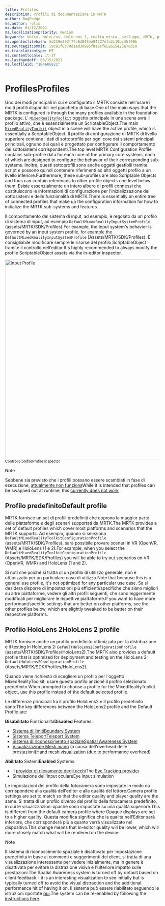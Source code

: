 ```yaml
---
title: Profiles
description: Profili di documentazione in MRTK
author: RogPodge
ms.author: roliu
ms.date: 01/12/2021
ms.localizationpriority: medium
keywords: Unity, HoloLens, HoloLens 2, realtà mista, sviluppo, MRTK, profili,
ms.openlocfilehash: 5d219e292f74c63849be84227dfa2c10bc45f09b
ms.sourcegitcommit: 59c91f8c70d1ad30995fba6cf862615e25e78d10
ms.translationtype: MT
ms.contentlocale: it-IT
ms.lasthandoff: 03/19/2021
ms.locfileid: "104688821"
---
```

# <a name="profiles"></a><span data-ttu-id="78105-104">Profiles</span><span class="sxs-lookup"><span data-stu-id="78105-104">Profiles</span></span>

<span data-ttu-id="78105-105">Uno dei modi principali in cui è configurato il MRTK consiste nell'usare i molti profili disponibili nel pacchetto di base.</span><span class="sxs-lookup"><span data-stu-id="78105-105">One of the main ways that the MRTK is configured is through the many profiles available in the foundation package.</span></span> <span data-ttu-id="78105-106">L' [`MixedRealityToolkit`](xref:Microsoft.MixedReality.Toolkit.MixedRealityToolkit) oggetto principale in una scena avrà il profilo attivo, che è essenzialmente un ScriptableObject.</span><span class="sxs-lookup"><span data-stu-id="78105-106">The main [`MixedRealityToolkit`](xref:Microsoft.MixedReality.Toolkit.MixedRealityToolkit) object in a scene will have the active profile, which is essentially a ScriptableObject.</span></span> <span data-ttu-id="78105-107">Il profilo di configurazione di MRTK di livello superiore contiene i dati di sottoprofilo per ogni core dei sistemi principali principali, ognuno dei quali è progettato per configurare il comportamento dei sottosistemi corrispondenti.</span><span class="sxs-lookup"><span data-stu-id="78105-107">The top level MRTK Configuration Profile contains sub-profile data for each core of the primary core systems, each of which are designed to configure the behavior of their corresponding sub-systems.</span></span> <span data-ttu-id="78105-108">Inoltre, questi sottoprofili sono anche oggetti gestibili tramite script e possono quindi contenere riferimenti ad altri oggetti profilo a un livello inferiore.</span><span class="sxs-lookup"><span data-stu-id="78105-108">Furthermore, these sub-profiles are also Scriptable Objects and thus can contain references to other profile objects one level below them.</span></span> <span data-ttu-id="78105-109">Esiste essenzialmente un intero albero di profili connessi che costituiscono le informazioni di configurazione per l'inizializzazione dei sottosistemi e delle funzionalità di MRTK.</span><span class="sxs-lookup"><span data-stu-id="78105-109">There is essentially an entire tree of connected profiles that make up the configuration information for how to initialize the MRTK sub-systems and features.</span></span>

<span data-ttu-id="78105-110">Il comportamento del sistema di input, ad esempio, è regolato da un profilo di sistema di input, ad esempio `DefaultMixedRealityInputSystemProfile` (assets/MRTK/SDK/Profiles).</span><span class="sxs-lookup"><span data-stu-id="78105-110">For example, the Input system's behavior is governed by an input system profile, for example the `DefaultMixedRealityInputSystemProfile` (Assets/MRTK/SDK/Profiles).</span></span> <span data-ttu-id="78105-111">È consigliabile modificare sempre le risorse del profilo ScriptableObject tramite il controllo nell'editor.</span><span class="sxs-lookup"><span data-stu-id="78105-111">It's highly recommended to always modify the profile ScriptableObject assets via the in-editor inspector.</span></span>

<img src="../Images/Profiles/input_profile.png" width="650px" alt="Input Profile" style="display:block;">
<span data-ttu-id="78105-112"><sup>Controllo profilo</sup></span><span class="sxs-lookup"><span data-stu-id="78105-112"><sup>Profile Inspector</sup></span></span>

> [!NOTE]
> <span data-ttu-id="78105-113">Sebbene sia previsto che i profili possano essere scambiati in fase di esecuzione, [attualmente non funziona](https://github.com/microsoft/MixedRealityToolkit-Unity/issues/4289)</span><span class="sxs-lookup"><span data-stu-id="78105-113">While it is intended that profiles can be swapped out at runtime, this [currently does not work](https://github.com/microsoft/MixedRealityToolkit-Unity/issues/4289)</span></span>

## <a name="default-profile"></a><span data-ttu-id="78105-114">Profilo predefinito</span><span class="sxs-lookup"><span data-stu-id="78105-114">Default profile</span></span>

<span data-ttu-id="78105-115">MRTK fornisce un set di profili predefiniti che coprono la maggior parte delle piattaforme e degli scenari supportati da MRTK.</span><span class="sxs-lookup"><span data-stu-id="78105-115">The MRTK provides a set of default profiles which cover most platforms and scenarios that the MRTK supports.</span></span> <span data-ttu-id="78105-116">Ad esempio, quando si seleziona `DefaultMixedRealityToolkitConfigurationProfile` (assets/MRTK/SDK/Profiles), sarà possibile provare scenari in VR (OpenVR, WMR) e HoloLens (1 e 2).</span><span class="sxs-lookup"><span data-stu-id="78105-116">For example, when you select the `DefaultMixedRealityToolkitConfigurationProfile` (Assets/MRTK/SDK/Profiles) you will be able to try out scenarios on VR (OpenVR, WMR) and HoloLens (1 and 2).</span></span>

<span data-ttu-id="78105-117">Si noti che poiché si tratta di un profilo di utilizzo generale, non è ottimizzato per un particolare caso di utilizzo.</span><span class="sxs-lookup"><span data-stu-id="78105-117">Note that because this is a general use profile, it's not optimized for any particular use case.</span></span> <span data-ttu-id="78105-118">Se si desidera disporre di impostazioni più efficienti/specifiche che siano migliori su altre piattaforme, vedere gli altri profili seguenti, che sono leggermente modificati per migliorare le rispettive piattaforme.</span><span class="sxs-lookup"><span data-stu-id="78105-118">If you want to have more performant/specific settings that are better on other platforms, see the other profiles below, which are slightly tweaked to be better on their respective platforms.</span></span>

## <a name="hololens-2-profile"></a><span data-ttu-id="78105-119">Profilo HoloLens 2</span><span class="sxs-lookup"><span data-stu-id="78105-119">HoloLens 2 profile</span></span>

<span data-ttu-id="78105-120">MRTK fornisce anche un profilo predefinito ottimizzato per la distribuzione e il testing in HoloLens 2: `DefaultHoloLens2ConfigurationProfile` (assets/MRTK/SDK/Profiles/HoloLens2).</span><span class="sxs-lookup"><span data-stu-id="78105-120">The MRTK also provides a default profile that is optimized for deployment and testing on the HoloLens 2: `DefaultHoloLens2ConfigurationProfile` (Assets/MRTK/SDK/Profiles/HoloLens2).</span></span>

<span data-ttu-id="78105-121">Quando viene richiesto di scegliere un profilo per l'oggetto MixedRealityToolkit, usare questo profilo anziché il profilo selezionato predefinito.</span><span class="sxs-lookup"><span data-stu-id="78105-121">When prompted to choose a profile for the MixedRealityToolkit object, use this profile instead of the default selected profile.</span></span>

<span data-ttu-id="78105-122">Le differenze principali tra il profilo HoloLens2 e il profilo predefinito sono:</span><span class="sxs-lookup"><span data-stu-id="78105-122">The key differences between the HoloLens2 profile and the Default Profile are:</span></span>

<span data-ttu-id="78105-123">**Disabilitato** Funzionalità</span><span class="sxs-lookup"><span data-stu-id="78105-123">**Disabled** Features:</span></span>

- [<span data-ttu-id="78105-124">Sistema di limiti</span><span class="sxs-lookup"><span data-stu-id="78105-124">Boundary System</span></span>](../Boundary/BoundarySystemGettingStarted.md)
- [<span data-ttu-id="78105-125">Sistema Teleport</span><span class="sxs-lookup"><span data-stu-id="78105-125">Teleport System</span></span>](../TeleportSystem/Overview.md)
- [<span data-ttu-id="78105-126">Sistema di riconoscimento spaziale</span><span class="sxs-lookup"><span data-stu-id="78105-126">Spatial Awareness System</span></span>](../SpatialAwareness/SpatialAwarenessGettingStarted.md)
- <span data-ttu-id="78105-127">[Visualizzazione Mesh mano](../Input/HandTracking.md) (a causa dell'overhead delle prestazioni)</span><span class="sxs-lookup"><span data-stu-id="78105-127">[Hand mesh visualization](../Input/HandTracking.md) (due to performance overhead)</span></span>

<span data-ttu-id="78105-128">**Abilitato** Sistemi</span><span class="sxs-lookup"><span data-stu-id="78105-128">**Enabled** Systems:</span></span>

- <span data-ttu-id="78105-129">Il [provider di rilevamento degli occhi](../EyeTracking/EyeTracking_Main.md)</span><span class="sxs-lookup"><span data-stu-id="78105-129">The [Eye Tracking provider](../EyeTracking/EyeTracking_Main.md)</span></span>
- <span data-ttu-id="78105-130">Simulazione dell'input oculare</span><span class="sxs-lookup"><span data-stu-id="78105-130">Eye input simulation</span></span>

<span data-ttu-id="78105-131">Le impostazioni del profilo della fotocamera sono impostate in modo da corrispondere alla qualità dell'editor e alla qualità del lettore.</span><span class="sxs-lookup"><span data-stu-id="78105-131">Camera profile settings are set to match so that the editor quality and player quality are the same.</span></span> <span data-ttu-id="78105-132">Si tratta di un profilo diverso dal profilo della fotocamera predefinito, in cui le visualizzazioni opache sono impostate su una qualità superiore.</span><span class="sxs-lookup"><span data-stu-id="78105-132">This is different from the default camera profile where Opaque displays are set to a higher quality.</span></span> <span data-ttu-id="78105-133">Questa modifica significa che la qualità nell'Editor sarà inferiore, che corrisponderà più a quanto verrà visualizzato nel dispositivo.</span><span class="sxs-lookup"><span data-stu-id="78105-133">This change means that in-editor quality will be lower, which will more closely match what will be rendered on the device.</span></span>

> [!NOTE]
> <span data-ttu-id="78105-134">Il sistema di riconoscimento spaziale è disattivato per impostazione predefinita in base ai commenti e suggerimenti dei client. si tratta di una visualizzazione interessante per vedere inizialmente, ma in genere è disattivata per evitare la distrazione visiva e l'ulteriore impatto sulle prestazioni.</span><span class="sxs-lookup"><span data-stu-id="78105-134">The Spatial Awareness system is turned off by default based on client feedback - it is an interesting visualization to see initially but is typically turned off to avoid the visual distraction and the additional performance hit of having it on.</span></span> <span data-ttu-id="78105-135">Il sistema può essere riabilitato seguendo le istruzioni riportate [qui](../SpatialAwareness/SpatialAwarenessGettingStarted.md).</span><span class="sxs-lookup"><span data-stu-id="78105-135">The system can be re-enabled by following the [instructions here](../SpatialAwareness/SpatialAwarenessGettingStarted.md).</span></span>
